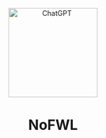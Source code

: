 <p align="center">
  <img width="180" src="./assets/nofwl.png" alt="ChatGPT">
  <h1 align="center">NoFWL</h
